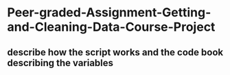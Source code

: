 # Peer-graded-Assignment-Getting-and-Cleaning-Data-Course-Project
##  describe how the script works and the code book describing the variables
